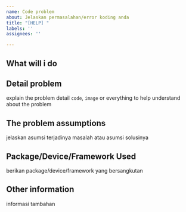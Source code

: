 ```yaml
---
name: Code problem
about: Jelaskan permasalahan/error koding anda
title: "[HELP] "
labels: ''
assignees: ''

---
```


## What will i do 

## Detail problem
explain the problem detail `code`, `image` or everything to help understand about the problem 

## The problem assumptions
jelaskan asumsi terjadinya masalah atau asumsi solusinya

## Package/Device/Framework Used
berikan package/device/framework yang bersangkutan

## Other information
informasi tambahan
